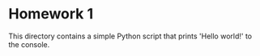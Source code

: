# Homework 1

This directory contains a simple Python script  that prints 'Hello world!' to the console.
